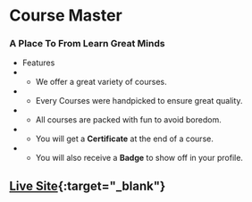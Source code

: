 # Course Master

### A Place To From Learn Great Minds

- Features
- - We offer a great variety of courses.
- - Every Courses were handpicked to ensure great quality.
- - All courses are packed with fun to avoid boredom.
- - You will get a **Certificate** at the end of a course.
- - You will also receive a **Badge** to show off in your profile.

## [Live Site](https://course-master-a9.netlify.app/){:target="\_blank"}

